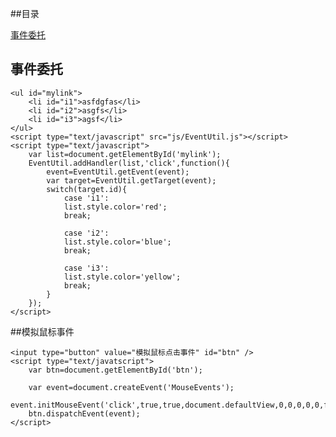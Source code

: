 ##目录

[事件委托](#a1)



<h2 id="a1">事件委托</h2>

	<ul id="mylink">
		<li id="i1">asfdgfas</li>
		<li id="i2">asgfs</li>
		<li id="i3">agsf</li>
	</ul>
	<script type="text/javascript" src="js/EventUtil.js"></script>
	<script type="text/javascript">
		var list=document.getElementById('mylink');
		EventUtil.addHandler(list,'click',function(){
			event=EventUtil.getEvent(event);
			var target=EventUtil.getTarget(event);
			switch(target.id){
				case 'i1':
				list.style.color='red';
				break;
				
				case 'i2':
				list.style.color='blue';
				break;
				
				case 'i3':
				list.style.color='yellow';
				break;
			}
		});
	</script>

##模拟鼠标事件

	<input type="button" value="模拟鼠标点击事件" id="btn" />
	<script type="text/javatscript">
		var btn=document.getElementById('btn');
		
		var event=document.createEvent('MouseEvents');
		event.initMouseEvent('click',true,true,document.defaultView,0,0,0,0,0,false,false,false,false,0,null)
		btn.dispatchEvent(event);
	</script>